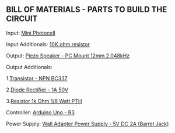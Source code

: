 BILL OF MATERIALS - PARTS TO BUILD THE CIRCUIT
----------------------------------------------
Input: [Mini Photocell](https://www.sparkfun.com/products/9088)

Input Additionals:
[10K ohm resistor](https://www.sparkfun.com/products/8374)

Output: [Piezo Speaker - PC Mount 12mm 2.048kHz](https://www.sparkfun.com/products/7950)

Output Additionals:

1.[Transistor - NPN BC337](https://www.sparkfun.com/products/13689)

2.[Diode Rectifier - 1A 50V](https://www.sparkfun.com/products/8589)

3.[Resistor 1k Ohm 1/6 Watt PTH](https://www.sparkfun.com/products/8980)


Controller: [Arduino Uno - R3](https://www.sparkfun.com/products/11021)

Power Supply: [Wall Adapter Power Supply - 5V DC 2A (Barrel Jack)](https://www.sparkfun.com/products/12889)

